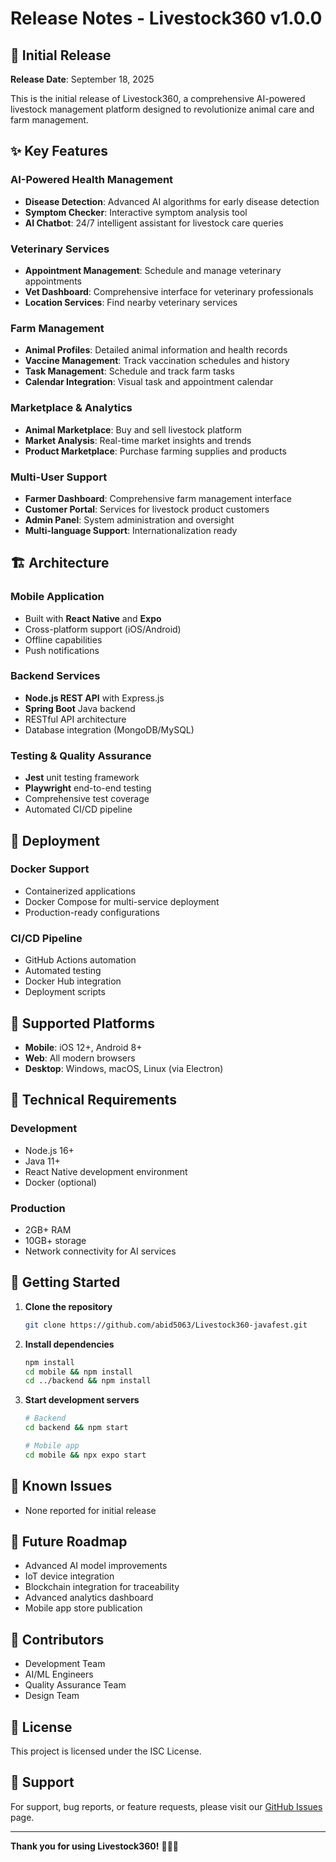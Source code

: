 # Release Notes - Livestock360 v1.0.0

## 🎉 Initial Release

**Release Date**: September 18, 2025

This is the initial release of Livestock360, a comprehensive AI-powered livestock management platform designed to revolutionize animal care and farm management.

## ✨ Key Features

### AI-Powered Health Management
- **Disease Detection**: Advanced AI algorithms for early disease detection
- **Symptom Checker**: Interactive symptom analysis tool
- **AI Chatbot**: 24/7 intelligent assistant for livestock care queries

### Veterinary Services
- **Appointment Management**: Schedule and manage veterinary appointments
- **Vet Dashboard**: Comprehensive interface for veterinary professionals
- **Location Services**: Find nearby veterinary services

### Farm Management
- **Animal Profiles**: Detailed animal information and health records
- **Vaccine Management**: Track vaccination schedules and history
- **Task Management**: Schedule and track farm tasks
- **Calendar Integration**: Visual task and appointment calendar

### Marketplace & Analytics
- **Animal Marketplace**: Buy and sell livestock platform
- **Market Analysis**: Real-time market insights and trends
- **Product Marketplace**: Purchase farming supplies and products

### Multi-User Support
- **Farmer Dashboard**: Comprehensive farm management interface
- **Customer Portal**: Services for livestock product customers
- **Admin Panel**: System administration and oversight
- **Multi-language Support**: Internationalization ready

## 🏗️ Architecture

### Mobile Application
- Built with **React Native** and **Expo**
- Cross-platform support (iOS/Android)
- Offline capabilities
- Push notifications

### Backend Services
- **Node.js REST API** with Express.js
- **Spring Boot** Java backend
- RESTful API architecture
- Database integration (MongoDB/MySQL)

### Testing & Quality Assurance
- **Jest** unit testing framework
- **Playwright** end-to-end testing
- Comprehensive test coverage
- Automated CI/CD pipeline

## 🐳 Deployment

### Docker Support
- Containerized applications
- Docker Compose for multi-service deployment
- Production-ready configurations

### CI/CD Pipeline
- GitHub Actions automation
- Automated testing
- Docker Hub integration
- Deployment scripts

## 📱 Supported Platforms
- **Mobile**: iOS 12+, Android 8+
- **Web**: All modern browsers
- **Desktop**: Windows, macOS, Linux (via Electron)

## 🔧 Technical Requirements

### Development
- Node.js 16+
- Java 11+
- React Native development environment
- Docker (optional)

### Production
- 2GB+ RAM
- 10GB+ storage
- Network connectivity for AI services

## 🚀 Getting Started

1. **Clone the repository**
   ```bash
   git clone https://github.com/abid5063/Livestock360-javafest.git
   ```

2. **Install dependencies**
   ```bash
   npm install
   cd mobile && npm install
   cd ../backend && npm install
   ```

3. **Start development servers**
   ```bash
   # Backend
   cd backend && npm start
   
   # Mobile app
   cd mobile && npx expo start
   ```

## 🐛 Known Issues
- None reported for initial release

## 🔮 Future Roadmap
- Advanced AI model improvements
- IoT device integration
- Blockchain integration for traceability
- Advanced analytics dashboard
- Mobile app store publication

## 👥 Contributors
- Development Team
- AI/ML Engineers
- Quality Assurance Team
- Design Team

## 📄 License
This project is licensed under the ISC License.

## 🤝 Support
For support, bug reports, or feature requests, please visit our [GitHub Issues](https://github.com/abid5063/Livestock360-javafest/issues) page.

---

**Thank you for using Livestock360!** 🐄🐷🐑